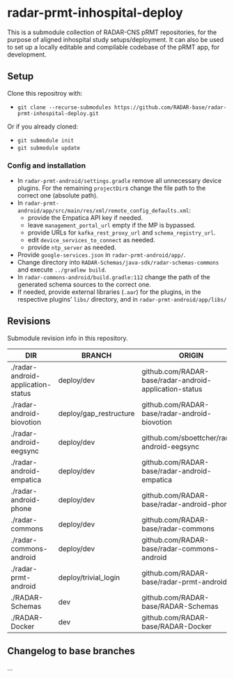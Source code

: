 # radar-prmt-inhospital-deploy
This is a submodule collection of RADAR-CNS pRMT repositories, for the purpose of aligned inhospital study setups/deployment.
It can also be used to set up a locally editable and compilable codebase of the pRMT app, for development.

## Setup
Clone this repositroy with:
- `git clone --recurse-submodules https://github.com/RADAR-base/radar-prmt-inhospital-deploy.git`

Or if you already cloned:
- `git submodule init`
- `git submodule update`

### Config and installation
- In `radar-prmt-android/settings.gradle` remove all unnecessary device plugins. For the remaining `projectDir`s change the file path to the correct one (absolute path).
- In `radar-prmt-android/app/src/main/res/xml/remote_config_defaults.xml`:
  - provide the Empatica API key if needed.
  - leave `management_portal_url` empty if the MP is bypassed.
  - provide URLs for `kafka_rest_proxy_url` and `schema_registry_url`.
  - edit `device_services_to_connect` as needed.
  - provide `ntp_server` as needed.
- Provide `google-services.json` in `radar-prmt-android/app/`.
- Change directory into `RADAR-Schemas/java-sdk/radar-schemas-commons` and execute `../gradlew build`.
- In `radar-commons-android/build.gradle:112` change the path of the generated schema sources to the correct one.
- If needed, provide external libraries (`.aar`) for the plugins, in the respective plugins' `libs/` directory, and in `radar-prmt-android/app/libs/`

## Revisions
Submodule revision info in this repository.

| DIR                                 | BRANCH                     | ORIGIN                                                  | REV     |
|-------------------------------------|----------------------------|---------------------------------------------------------|---------|
| ./radar-android-application-status  | deploy/dev                 | github.com/RADAR-base/radar-android-application-status  | 0deac16 |
| ./radar-android-biovotion           | deploy/gap_restructure     | github.com/RADAR-base/radar-android-biovotion           | 26814f6 |
| ./radar-android-eegsync             | deploy/dev                 | github.com/sboettcher/radar-android-eegsync             | d986b60 |
| ./radar-android-empatica            | deploy/dev                 | github.com/RADAR-base/radar-android-empatica            | c4cf709 |
| ./radar-android-phone               | deploy/dev                 | github.com/RADAR-base/radar-android-phone               | 94a1ffe |
| ./radar-commons                     | deploy/dev                 | github.com/RADAR-base/radar-commons                     | b6fd31f |
| ./radar-commons-android             | deploy/dev                 | github.com/RADAR-base/radar-commons-android             | 07ae992 |
| ./radar-prmt-android                | deploy/trivial_login       | github.com/RADAR-base/radar-prmt-android                | 9b04a55 |
| ./RADAR-Schemas                     | dev                        | github.com/RADAR-base/RADAR-Schemas                     | 63431a1 |
| ./RADAR-Docker                      | dev                        | github.com/RADAR-base/RADAR-Docker                      | 185438e |

## Changelog to base branches
...
